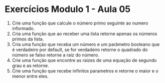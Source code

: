 # Exercícios Modulo 1 - Aula 05

1. Crie uma função que calcule o número primo seguinte ao numero informado. 
2. Cria uma função que ao receber uma lista retorne apenas os números primos da lista.
3. Cria uma função que receba um número e um parâmetro booleano que é verdadeiro por default, se for verdadeiro retorne o quadrado do número se falso retorne a raiz do número.
4. Crie uma função que encontre as raizes de uma equação de segundo grau e as retorne.
5. Crie uma função que recebe infinitos parametros e retorne o maior e o menor entre eles.
